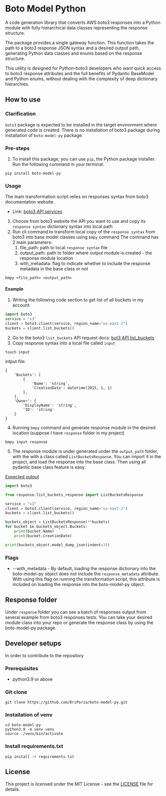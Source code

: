 # Boto Model Python
A code generation library that converts AWS boto3 responses into a Python module with fully hierarchical data classes 
representing the response structure.

The package provides a single gateway function. This function takes the path to a boto3 response JSON syntax and a 
desired output path, generating Python data classes and enums based on the response structure.

This utility is designed for Python-boto3 developers who want quick access to boto3 response attributes and the full 
benefits of Pydantic BaseModel and Python enums, without dealing with the complexity of deep dictionary hierarchies.
## How to use
### Clarification
`boto3` package is expected to be installed in the target environment where generated code is created. There is no 
installation of boto3 package during installation of `boto-model-py` package.
### Pre-steps
1. To install this package, you can use `pip`, the Python package installer. Run the following command in your terminal:
```shell
pip install boto-model-py
```
### Usage
The main transformation script relies on responses syntax from boto3 documentation website.
- Link: [boto3 API services](https://boto3.amazonaws.com/v1/documentation/api/latest/reference/services/index.html)
1. Choose from boto3 website the API you want to use and copy its `response syntax` dictionary syntax into local path
2. Run cli command to transform local copy of the `response syntax` from boto3 into base model classes using `bmpy` command
The command has 2 main parameters:
   1. file_path: path to local `response syntax` file
   2. output_path: path to folder where output module is created - the response module location
   3. with_metadata: flag to indicate whether to include the response metadata in the base class or not 
```shell
bmpy <file_path> <output_path>
```
#### Example
1. Writing the following code section to get list of all buckets in my account:

```python
import boto3
service = "s3"
client = boto3.client(service, region_name="us-east-2")
buckets = client.list_buckets()
```
2. Go to the boto3 `list_buckets` API request docs: [bot3 API list_buckets](https://boto3.amazonaws.com/v1/documentation/api/latest/reference/services/s3/client/list_buckets.html)
3. Copy response syntax into a local file called `input`
```shell
touch input
```
intput file:
```text
{
    'Buckets': [
        {
            'Name': 'string',
            'CreationDate': datetime(2015, 1, 1)
        },
    ],
    'Owner': {
        'DisplayName': 'string',
        'ID': 'string'
    }
}
```
4. Running `bmpy` command and generate response module in the desired location (suppose I have `response` folder in my project)
```shell
bmpy input response
```
5. The response module is under generated under the `output_path` folder, with the with a class called `ListBucketsResponse`. 
You can import it in the project, and load the response into the base class. Then using all pydantic base class feature is easy.

[Expected output](tests/unit_tests/files/expected_list_buckets_response.py) 
```python
import boto3

from response.list_buckets_response import ListBucketsResponse

service = "s3"
client = boto3.client(service, region_name="us-east-2")
buckets = client.list_buckets()

buckets_object = ListBucketsResponse(**buckets)
for bucket in buckets_object.Buckets:
    print(bucket.Name)
    print(bucket.CreationDate)

print(buckets_object.model_dump_json(indent=3))
```
### Flags
- --with_metadata - By default, loading the response dictionary into the boto-model-py object does not include the 
`response_metadata` attribute. With using this flag on running the transformation script, this attribute is included
on loading the response into the boto-model-py object.
## Response folder
Under `response` folder you can see a batch of responses output from several example from boto3 responses tests. You can
take your desired module class into your repo or generate the response class by using the boto-model-py package.
## Developer setups
In order to contribute to the repository
### Prerequisites
- python3.9 or above
### Git clone
```shell
git clone https://github.com/OriPoria/boto-model-py.git
```
### Installation of venv
```shell
cd boto-model-py
python3.9 -m venv venv
source ./venv/bin/activate
```
### Install requirements.txt
```shell
pip install -r requirements.txt
```

## License

This project is licensed under the MIT License - see the [LICENSE](LICENSE) file for details.